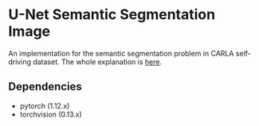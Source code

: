 # U-Net Semantic Segmentation Image

An implementation for the semantic segmentation problem in CARLA self-driving dataset. The whole explanation is [here](http://arxiv.org/abs/1505.04597).

## Dependencies
+ pytorch (1.12.x)
+ torchvision (0.13.x)